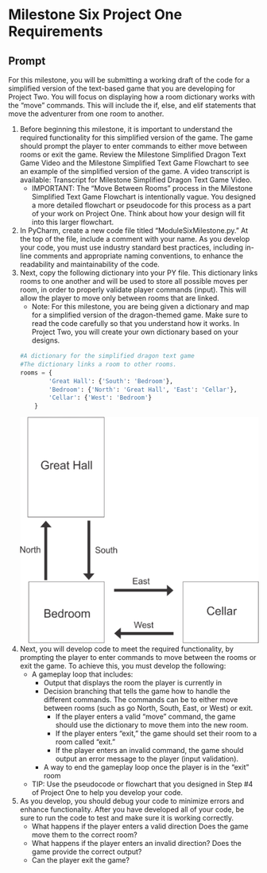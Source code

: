 # Milestone Six Project One Requirements

## Prompt

For this milestone, you will be submitting a working draft of the code for a simplified version of the text-based game that you are developing for Project Two. You will focus on displaying how a room dictionary works with the “move” commands. This will include the if, else, and elif statements that move the adventurer from one room to another.

1. Before beginning this milestone, it is important to understand the required functionality for this simplified version of the game. The game should prompt the player to enter commands to either move between rooms or exit the game. Review the Milestone Simplified Dragon Text Game Video and the Milestone Simplified Text Game Flowchart to see an example of the simplified version of the game. A video transcript is available: Transcript for Milestone Simplified Dragon Text Game Video. 
    * IMPORTANT: The “Move Between Rooms” process in the Milestone Simplified Text Game Flowchart is intentionally vague. You designed a more detailed flowchart or pseudocode for this process as a part of your work on Project One. Think about how your design will fit into this larger flowchart.
1. In PyCharm, create a new code file titled “ModuleSixMilestone.py.” At the top of the file, include a comment with your name. As you develop your code, you must use industry standard best practices, including in-line comments and appropriate naming conventions, to enhance the readability and maintainability of the code.
1. Next, copy the following dictionary into your PY file. This dictionary links rooms to one another and will be used to store all possible moves per room, in order to properly validate player commands (input). This will allow the player to move only between rooms that are linked.
    * Note: For this milestone, you are being given a dictionary and map for a simplified version of the dragon-themed game. Make sure to read the code carefully so that you understand how it works. In Project Two, you will create your own dictionary based on your designs.
    ```python
    #A dictionary for the simplified dragon text game
    #The dictionary links a room to other rooms.
    rooms = {
            'Great Hall': {'South': 'Bedroom'},
            'Bedroom': {'North': 'Great Hall', 'East': 'Cellar'},
            'Cellar': {'West': 'Bedroom'}
        }
    ```
    ![A portion of the map for the Dragon Text Game showing the Great Hall, Bedroom, and Cellar, with arrows indicating the directions the player can move between them. The Cellar is to the East of the Bedroom, which is to the South of the Great Hall.](dragon-map.png)
1. Next, you will develop code to meet the required functionality, by prompting the player to enter commands to move between the rooms or exit the game. To achieve this, you must develop the following:
    * A gameplay loop that includes:
        * Output that displays the room the player is currently in
        * Decision branching that tells the game how to handle the different commands. The commands can be to either move between rooms (such as go North, South, East, or West) or exit.
            * If the player enters a valid “move” command, the game should use the dictionary to move them into the new room.
            * If the player enters “exit,” the game should set their room to a room called “exit.”
            * If the player enters an invalid command, the game should output an error message to the player (input validation).
        * A way to end the gameplay loop once the player is in the “exit” room
    * TIP: Use the pseudocode or flowchart that you designed in Step #4 of Project One to help you develop your code.
1. As you develop, you should debug your code to minimize errors and enhance functionality. After you have developed all of your code, be sure to run the code to test and make sure it is working correctly.
    * What happens if the player enters a valid direction Does the game move them to the correct room?
    * What happens if the player enters an invalid direction? Does the game provide the correct output?
    * Can the player exit the game?
